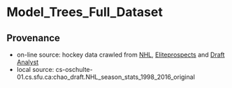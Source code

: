 # Model_Trees_Full_Dataset

## Provenance

+ on-line source: hockey data crawled from [NHL](https://www.nhl.com/), [Eliteprospects](http://www.eliteprospects.com/) and [Draft Analyst](https://www.thedraftanalyst.com/)
+ local source: cs-oschulte-01.cs.sfu.ca:chao_draft.NHL_season_stats_1998_2016_original
